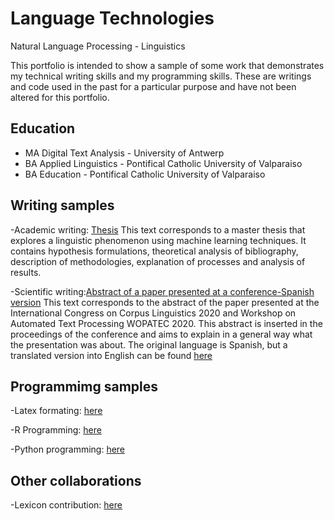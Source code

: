 # Language Technologies
Natural Language Processing - Linguistics

This portfolio is intended to show a sample of some work that demonstrates my technical writing skills and my programming skills. These are writings and code used in the past for a particular purpose and have not been altered for this portfolio.

## Education
- MA Digital Text Analysis - University of Antwerp 
- BA Applied Linguistics - Pontifical Catholic University of Valparaiso
- BA Education - Pontifical Catholic University of Valparaiso

## Writing samples

-Academic writing: [Thesis](https://github.com/valeravest1/portfolio/blob/main/Thesis_Valentina_Ravest.pdf)
This text corresponds to a master thesis that explores a linguistic phenomenon using machine learning techniques. It contains hypothesis formulations, theoretical analysis of bibliography, description of methodologies, explanation of processes and analysis of results.

-Scientific writing:[Abstract of a paper presented at a conference-Spanish version](https://pure.rug.nl/ws/portalfiles/portal/155049863/Libro_de_Res_menes_Actas_III_CILCC_2020_y_V_WoPATeC_2020_Virtual_.pdf#page=294)
This text corresponds to the abstract of the paper presented at the International Congress on Corpus Linguistics 2020 and Workshop on Automated Text Processing WOPATEC 2020. This abstract is inserted in the proceedings of the conference and aims to explain in a general way what the presentation was about. The original language is Spanish, but a translated version into English can be found [here](https://github.com/valeravest1/portfolio/blob/main/WOPATEC%20en.pdf)

## Programmimg samples
-Latex formating: [here](https://github.com/valeravest1/portfolio/blob/main/latex-thesis-formating.tex)

-R Programming: [here](https://github.com/valeravest1/portfolio/blob/main/code_thesis_r.ipynb)

-Python programming: [here](https://github.com/valeravest1/portfolio/blob/main/Neural_BERT_HW_solution_adapted.ipynb)

## Other collaborations
-Lexicon contribution: [here](https://github.com/valeravest1/portfolio/blob/main/lexicon-aknowledgments.pdf)

